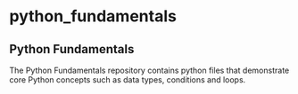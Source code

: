 # python_fundamentals
Python Fundamentals
---
The Python Fundamentals repository contains python files that demonstrate core Python
concepts such as data types, conditions and loops.

